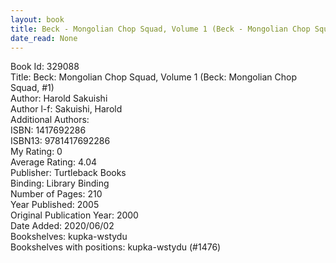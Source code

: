 ```yaml
---
layout: book
title: Beck - Mongolian Chop Squad, Volume 1 (Beck - Mongolian Chop Squad,  no. 1)
date_read: None
---
```


Book Id: 329088<br />
Title: Beck: Mongolian Chop Squad, Volume 1 (Beck: Mongolian Chop Squad, #1)<br />
Author: Harold Sakuishi<br />
Author l-f: Sakuishi, Harold<br />
Additional Authors: <br />
ISBN: 1417692286<br />
ISBN13: 9781417692286<br />
My Rating: 0<br />
Average Rating: 4.04<br />
Publisher: Turtleback Books<br />
Binding: Library Binding<br />
Number of Pages: 210<br />
Year Published: 2005<br />
Original Publication Year: 2000<br />
Date Added: 2020/06/02<br />
Bookshelves: kupka-wstydu<br />
Bookshelves with positions: kupka-wstydu (#1476)<br />

